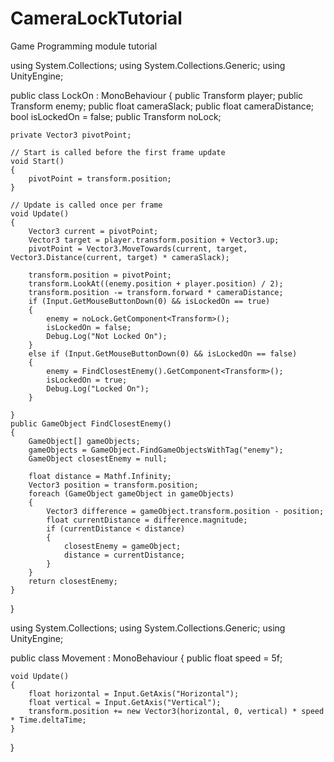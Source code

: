# CameraLockTutorial
 Game Programming module tutorial 

using System.Collections;
using System.Collections.Generic;
using UnityEngine;

public class LockOn : MonoBehaviour
{
    public Transform player;
    public Transform enemy;
    public float cameraSlack;
    public float cameraDistance;
    bool isLockedOn = false;
    public Transform noLock;


    private Vector3 pivotPoint;

    // Start is called before the first frame update
    void Start()
    {
        pivotPoint = transform.position;
    }

    // Update is called once per frame
    void Update()
    {
        Vector3 current = pivotPoint;
        Vector3 target = player.transform.position + Vector3.up;
        pivotPoint = Vector3.MoveTowards(current, target, Vector3.Distance(current, target) * cameraSlack);

        transform.position = pivotPoint;
        transform.LookAt((enemy.position + player.position) / 2);
        transform.position -= transform.forward * cameraDistance;
        if (Input.GetMouseButtonDown(0) && isLockedOn == true)
        {
            enemy = noLock.GetComponent<Transform>();
            isLockedOn = false;
            Debug.Log("Not Locked On");
        }
        else if (Input.GetMouseButtonDown(0) && isLockedOn == false)
        {
            enemy = FindClosestEnemy().GetComponent<Transform>();
            isLockedOn = true;
            Debug.Log("Locked On");
        }

    }
    public GameObject FindClosestEnemy()
    {
        GameObject[] gameObjects;
        gameObjects = GameObject.FindGameObjectsWithTag("enemy");
        GameObject closestEnemy = null;

        float distance = Mathf.Infinity;
        Vector3 position = transform.position;
        foreach (GameObject gameObject in gameObjects)
        {
            Vector3 difference = gameObject.transform.position - position;
            float currentDistance = difference.magnitude;
            if (currentDistance < distance)
            {
                closestEnemy = gameObject;
                distance = currentDistance;
            }
        }
        return closestEnemy;
    }
}



using System.Collections;
using System.Collections.Generic;
using UnityEngine;

public class Movement : MonoBehaviour
{
    public float speed = 5f;

    void Update()
    {
        float horizontal = Input.GetAxis("Horizontal");
        float vertical = Input.GetAxis("Vertical");
        transform.position += new Vector3(horizontal, 0, vertical) * speed * Time.deltaTime;
    }

}


